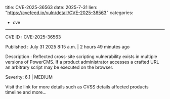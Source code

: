  
title: CVE-2025-36563
date: 2025-7-31
lien: "https://cvefeed.io/vuln/detail/CVE-2025-36563"
categories:
  - cve
---

CVE ID : CVE-2025-36563

Published :  July 31
2025
8:15 a.m. | 2 hours
49 minutes ago

Description : Reflected cross-site scripting vulnerability exists in multiple versions of PowerCMS. If a product administrator accesses a crafted URL
an arbitrary script may be executed on the browser.

Severity: 6.1 | MEDIUM

Visit the link for more details
such as CVSS details
affected products
timeline
and more...

